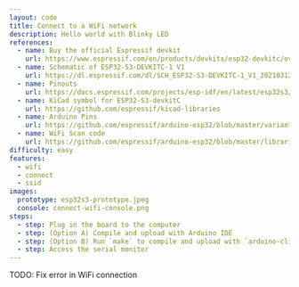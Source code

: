 ```yaml
---
layout: code
title: Connect to a WiFi network
description: Hello world with Blinky LED
references:
  - name: Buy the official Espressif devkit
    url: https://www.espressif.com/en/products/devkits/esp32-devkitc/overview
  - name: Schematic of ESP32-S3-DEVKITC-1 V1
    url: https://dl.espressif.com/dl/SCH_ESP32-S3-DEVKITC-1_V1_20210312C.pdf
  - name: Pinouts
    url: https://docs.espressif.com/projects/esp-idf/en/latest/esp32s3/hw-reference/esp32s3/user-guide-devkitc-1.html#pin-layout
  - name: KiCad symbol for ESP32-S3-devkitC
    url: https://github.com/espressif/kicad-libraries
  - name: Arduino Pins
    url: https://github.com/espressif/arduino-esp32/blob/master/variants/esp32s3/pins_arduino.h
  - name: WiFi Scan code
    url: https://github.com/espressif/arduino-esp32/blob/master/libraries/WiFi/examples/WiFiScan/WiFiScan.ino
difficulty: easy
features:
  - wifi
  - connect
  - ssid
images:
  prototype: esp32s3-prototype.jpeg
  console: connect-wifi-console.png
steps:
  - step: Plug in the board to the computer
  - step: (Option A) Compile and upload with Arduino IDE
  - step: (Option B) Run `make` to compile and upload with `arduino-cli`
  - step: Access the serial monitor
---
```


TODO: Fix error in WiFi connection
